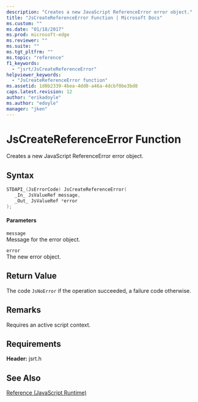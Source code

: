 ```yaml
---
description: "Creates a new JavaScript ReferenceError error object."
title: "JsCreateReferenceError Function | Microsoft Docs"
ms.custom: ""
ms.date: "01/18/2017"
ms.prod: microsoft-edge
ms.reviewer: ""
ms.suite: ""
ms.tgt_pltfrm: ""
ms.topic: "reference"
f1_keywords: 
  - "jsrt/JsCreateReferenceError"
helpviewer_keywords: 
  - "JsCreateReferenceError function"
ms.assetid: 1d0b2339-4bea-4dd0-a46a-4dcbf0be3bd8
caps.latest.revision: 12
author: "erikadoyle"
ms.author: "edoyle"
manager: "jken"
---
```

# JsCreateReferenceError Function
Creates a new JavaScript ReferenceError error object.
  
## Syntax  
  
```cpp  
STDAPI_(JsErrorCode) JsCreateReferenceError(  
   _In_ JsValueRef message,  
   _Out_ JsValueRef *error  
);  
```  
  
#### Parameters  
 `message`  
 Message for the error object.  
  
 `error`  
 The new error object.  
  
## Return Value  
 The code `JsNoError` if the operation succeeded, a failure code otherwise.  
  
## Remarks  
 Requires an active script context.  
  
## Requirements  
 **Header:** jsrt.h  
  
## See Also  
 [Reference (JavaScript Runtime)](../chakra-hosting/reference-javascript-runtime.md)